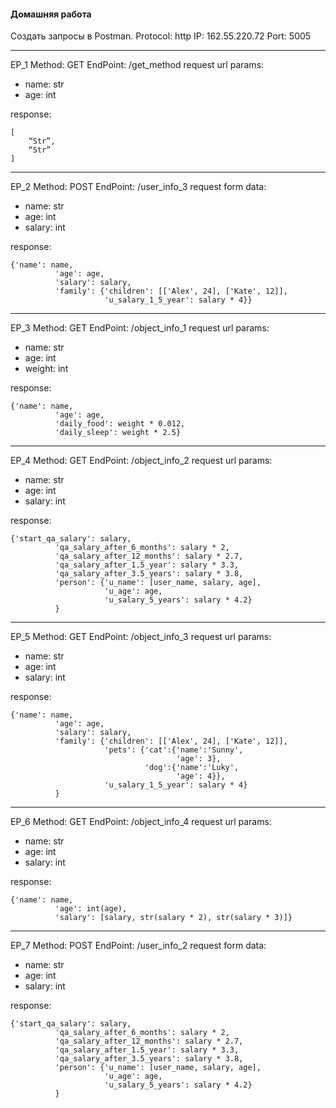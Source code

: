 
#### Домашняя работа

Создать запросы в Postman.
Protocol: http
IP: 162.55.220.72
Port: 5005

---

EP_1
Method: GET
EndPoint: /get_method
request url params:
 - name: str
 - age: int

response:
```
[
    “Str”,
    “Str”
]
```
---

EP_2
Method: POST
EndPoint: /user_info_3
request form data:
- name: str
- age: int
- salary: int

response:
```
{'name': name,
          'age': age,
          'salary': salary,
          'family': {'children': [['Alex', 24], ['Kate', 12]],
                     'u_salary_1_5_year': salary * 4}}
```
---

EP_3
Method: GET
EndPoint: /object_info_1
request url params:
- name: str
- age: int
- weight: int

response:
```
{'name': name,
          'age': age,
          'daily_food': weight * 0.012,
          'daily_sleep': weight * 2.5}
```
---

EP_4
Method: GET
EndPoint: /object_info_2
request url params:
 - name: str
 - age: int
 - salary: int

response:
```
{'start_qa_salary': salary,
          'qa_salary_after_6_months': salary * 2,
          'qa_salary_after_12_months': salary * 2.7,
          'qa_salary_after_1.5_year': salary * 3.3,
          'qa_salary_after_3.5_years': salary * 3.8,
          'person': {'u_name': [user_name, salary, age],
                     'u_age': age,
                     'u_salary_5_years': salary * 4.2}
          }
```       
---

EP_5
Method: GET
EndPoint: /object_info_3
request url params:
 - name: str
 - age: int
 - salary: int

response:
```
{'name': name,
          'age': age,
          'salary': salary,
          'family': {'children': [['Alex', 24], ['Kate', 12]],
                     'pets': {'cat':{'name':'Sunny',
                                     'age': 3},
                              'dog':{'name':'Luky',
                                     'age': 4}},
                     'u_salary_1_5_year': salary * 4}
          }
```          
---

EP_6
Method: GET
EndPoint: /object_info_4
request url params:
 - name: str
 - age: int
 - salary: int

response:
```
{'name': name,
          'age': int(age),
          'salary': [salary, str(salary * 2), str(salary * 3)]}
```          
---

EP_7
Method: POST
EndPoint: /user_info_2
request form data:
 - name: str
 - age: int
 - salary: int

response:
```
{'start_qa_salary': salary,
          'qa_salary_after_6_months': salary * 2,
          'qa_salary_after_12_months': salary * 2.7,
          'qa_salary_after_1.5_year': salary * 3.3,
          'qa_salary_after_3.5_years': salary * 3.8,
          'person': {'u_name': [user_name, salary, age],
                     'u_age': age,
                     'u_salary_5_years': salary * 4.2}
          }
```
